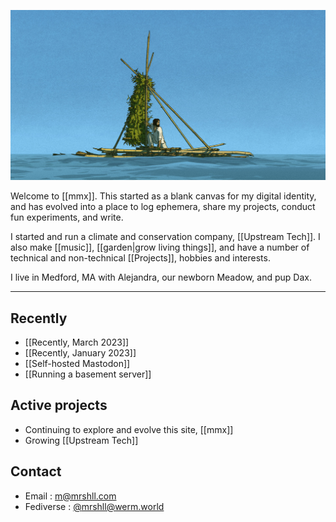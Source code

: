 ![A person on a hand-built raft, from Studio Ghibli's Red Turtle](img/redturtle012.jpg)

Welcome to [[mmx]]. This started as a blank canvas for my digital identity, and has evolved into a place to log ephemera, share my projects, conduct fun experiments, and write.

I started and run a climate and conservation company, [[Upstream Tech]]. I also make [[music]], [[garden|grow living things]], and have a number of technical and non-technical [[Projects]], hobbies and interests.

I live in Medford, MA with Alejandra, our newborn Meadow, and pup Dax.

---

## Recently

- [[Recently, March 2023]]
- [[Recently, January 2023]]
- [[Self-hosted Mastodon]]
- [[Running a basement server]]

## Active projects

- Continuing to explore and evolve this site, [[mmx]]
- Growing [[Upstream Tech]]

## Contact

- Email : [m@mrshll.com](mailto:m@mrshll.com)
- Fediverse : [@mrshll@werm.world](https://werm.world/@mrshll)
